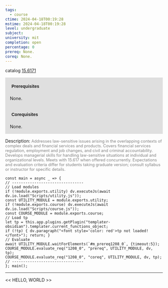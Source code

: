 ```yaml
---
tags:
  - course
ctime: 2024-04-18T00:19:28
mstime: 2024-04-18T00:19:28
level: undergraduate
subject: 
university: mit
completion: open
percentage: 0
prereq: None.
coreq: None.
---
```


catalog [15.6171](http://student.mit.edu/catalog/m15b.html#15.6171)

<span style="display: block; padding: 15px; background-color: rgb(100, 100, 100, 0.2);"><font id="m_prereq1208_0" style="display: block; font-family: Arial, sans-serif; font-weight: bold; padding: 5px">Prerequisites</font><br><span id="prereq1208_0">None.</span></span>
<span style="display: block; padding: 15px; background-color: rgb(100, 100, 100, 0.2);"><font id="m_coreq1208_0" style="display: block; font-family: Arial, sans-serif; font-weight: bold; padding: 5px">Corequisites</font><br><span id="coreq1208_0">None.</span></span>

<font style="">Description:</font>
<font style="color: grey; font-size: 0.8rem;">Addresses law-sensitive issues arising in the overlapping contexts of complex deals and financial services and products. Covers financial services regulation, employment and job changes, and civil and criminal accountability. Develops managerial skills for handling law-sensitive situations at individual and organizational levels. Meets with 15.617 when offered concurrently. Expectations and evaluation criteria differ for students taking graduate version; consult syllabus or instructor for specific details.</font>

```dataviewjs
const main = async _ => {
// --------------------------------
// Load modules
if (!module.exports.utility) dv.executeJs(await dv.io.load("Scripts/utility.js"));
const UTILITY_MODULE = module.exports.utility;
if (!module.exports.course) dv.executeJs(await dv.io.load("Scripts/course.js"));
const COURSE_MODULE = module.exports.course;
// Load tp
let tp = this.app.plugins.getPlugin("templater-obsidian").templater.current_functions_object;
if (!tp) { dv.paragraph("<font style='color: red'>tp not loaded!</font>"); return; }
// Evaluate
await UTILITY_MODULE.waitForElements(`#m_prereq1208_0`, {timeout:5});
COURSE_MODULE.evaluate_req("1208_0", "prereq", UTILITY_MODULE, dv, tp);
COURSE_MODULE.evaluate_req("1208_0", "coreq", UTILITY_MODULE, dv, tp);
// --------------------------------
}; main();
```

---

<< HELLO, WORLD >>
